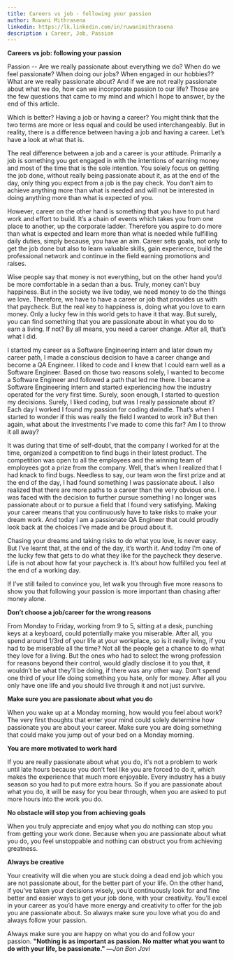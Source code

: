```yaml
---
title: Careers vs job - following your passion
author: Ruwani Mithrasena
linkedin: https://lk.linkedin.com/in/ruwanimithrasena
description : Career, Job, Passion
---
```


**Careers vs job: following your passion**

Passion -- Are we really passionate about everything we do? When do we feel passionate? When doing our jobs? When engaged in our hobbies?? What are we really passionate about? And if we are not really passionate about what we do, how can we incorporate passion to our life? Those are the few questions that came to my mind and which I hope to answer, by the end of this article.

 

Which is better? Having a job or having a career? You might think that the two terms are more or less equal and could be used interchangeably. But in reality, there is a difference between having a job and having a career. Let’s have a look at what that is.

The real difference between a job and a career is your attitude. Primarily a job is something you get engaged in with the intentions of earning money and most of the time that is the sole intention. You solely focus on getting the job done, without really being passionate about it, as at the end of the day, only thing you expect from a job is the pay check. You don’t aim to achieve anything more than what is needed and will not be interested in doing anything more than what is expected of you.

However, career on the other hand is something that you have to put hard work and effort to build. It’s a chain of events which takes you from one place to another, up the corporate ladder. Therefore you aspire to do more than what is expected and learn more than what is needed while fulfilling daily duties, simply because, you have an aim. Career sets goals, not only to get the job done but also to learn valuable skills, gain experience, build the professional network and continue in the field earning promotions and raises.

 

Wise people say that money is not everything, but on the other hand you’d be more comfortable in a sedan than a bus. Truly, money can’t buy happiness. But in the society we live today, we need money to do the things we love. Therefore, we have to have a career or job that provides us with that paycheck. But the real key to happiness is, doing what you love to earn money. Only a lucky few in this world gets to have it that way. But surely, you can find something that you are passionate about in what you do to earn a living. If not? By all means, you need a career change. After all, that’s what I did.

I started my career as a Software Engineering intern and later down my career path, I made a conscious decision to have a career change and become a QA Engineer. I liked to code and I knew that I could earn well as a Software Engineer. Based on those two reasons solely, I wanted to become a Software Engineer and followed a path that led me there. I became a Software Engineering intern and started experiencing how the industry operated for the very first time. Surely, soon enough, I started to question my decisions. Surely, I liked coding, but was I really passionate about it? Each day I worked I found my passion for coding dwindle. That’s when I started to wonder if this was really the field I wanted to work in? But then again, what about the investments I’ve made to come this far? Am I to throw it all away? 

It was during that time of self-doubt, that the company I worked for at the time, organized a competition to find bugs in their latest product. The competition was open to all the employees and the winning team of employees got a prize from the company. Well, that’s when I realized that I had knack to find bugs. Needless to say, our team won the first prize and at the end of the day, I had found something I was passionate about. I also realized that there are more paths to a career than the very obvious one. I was faced with the decision to further pursue something I no longer was passionate about or to pursue a field that I found very satisfying. Making your career means that you continuously have to take risks to make your dream work. And today I am a passionate QA Engineer that could proudly look back at the choices I’ve made and be proud about it. 

Chasing your dreams and taking risks to do what you love, is never easy. But I’ve learnt that, at the end of the day, it’s worth it. And today I’m one of the lucky few that gets to do what they like for the paycheck they deserve. Life is not about how fat your paycheck is. It’s about how fulfilled you feel at the end of a working day. 

If I’ve still failed to convince you, let walk you through five more reasons to show you that following your passion is more important than chasing after money alone. 

 

**Don’t choose a job/career for the wrong reasons**

From Monday to Friday, working from 9 to 5, sitting at a desk, punching keys at a keyboard, could potentially make you miserable. After all, you spend around 1/3rd of your life at your workplace, so is it really living, if you had to be miserable all the time? Not all the people get a chance to do what they love for a living. But the ones who had to select the wrong profession for reasons beyond their control, would gladly disclose it to you that, it wouldn’t be what they’ll be doing, if there was any other way. Don’t spend one third of your life doing something you hate, only for money. After all you only have one life and you should live through it and not just survive.

**Make sure you are passionate about what you do**

When you wake up at a Monday morning, how would you feel about work? The very first thoughts that enter your mind could solely determine how passionate you are about your career. Make sure you are doing something that could make you jump out of your bed on a Monday morning. 

**You are more motivated to work hard**

If you are really passionate about what you do, it's not a problem to work until late hours because you don’t feel like you are forced to do it, which makes the experience that much more enjoyable. Every industry has a busy season so you had to put more extra hours. So if you are passionate about what you do, it will be easy for you bear through, when you are asked to put more hours into the work you do. 

**No obstacle will stop you from achieving goals**

When you truly appreciate and enjoy what you do nothing can stop you from getting your work done. Because when you are passionate about what you do, you feel unstoppable and nothing can obstruct you from achieving greatness.

**Always be creative**

Your creativity will die when you are stuck doing a dead end job which you are not passionate about, for the better part of your life. On the other hand, if you’ve taken your decisions wisely, you’d continuously look for and fine better and easier ways to get your job done, with your creativity. You’ll excel in your career as you’d have more energy and creativity to offer for the job you are passionate about. So always make sure you love what you do and always follow your passion.



Always make sure you are happy on what you do and follow your passion. ****"Nothing is as important as passion. No matter what you want to do with your life, be passionate." —****_Jon Bon Jovi_

